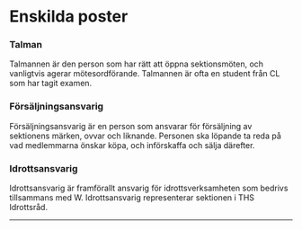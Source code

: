 # Enskilda poster <i class="fa-solid fa-otter" ></i>

### Talman

Talmannen är den person som har rätt att öppna sektionsmöten, och vanligtvis agerar mötesordförande. Talmannen är ofta en student från CL som har tagit examen.

### Försäljningsansvarig

Försäljningsansvarig är en person som ansvarar för försäljning av sektionens märken, ovvar och liknande. Personen ska löpande ta reda på vad medlemmarna önskar köpa, och införskaffa och sälja därefter.

### Idrottsansvarig

Idrottsansvarig är framförallt ansvarig för idrottsverksamheten som bedrivs tillsammans med W. Idrottsansvarig representerar sektionen i THS Idrottsråd.

---